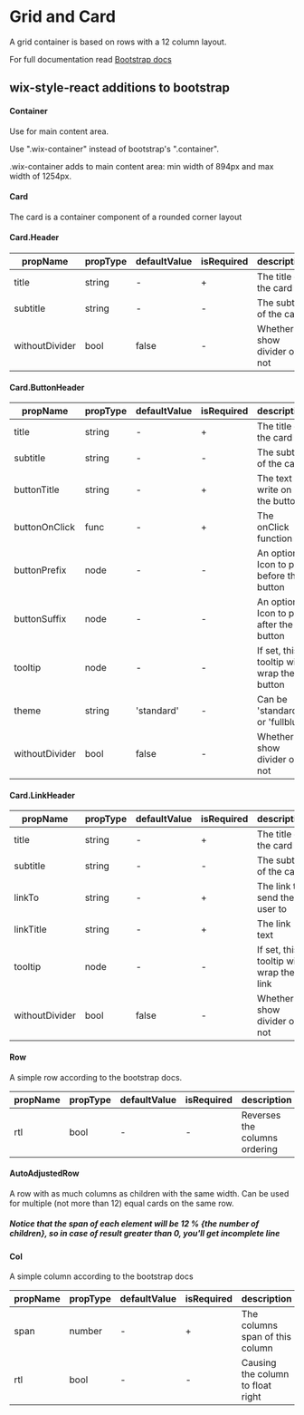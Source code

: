 # Grid and Card

A grid container is based on rows with a 12 column layout.

For full documentation read [Bootstrap docs](http://getbootstrap.com/css/#grid)

## wix-style-react additions to bootstrap

#### Container

Use for main content area.

Use ".wix-container" instead of bootstrap's ".container". 

.wix-container adds to main content area: min width of 894px and max width of 1254px.

#### Card

The card is a container component of a rounded corner layout

#### Card.Header

| propName | propType | defaultValue | isRequired | description |
|----------|----------|--------------|------------|-------------|
| title | string | - | + | The title of the card |
| subtitle | string | - | - | The subtitle of the card |
| withoutDivider | bool | false | - | Whether to show divider or not |

#### Card.ButtonHeader

| propName | propType | defaultValue | isRequired | description |
|----------|----------|--------------|------------|-------------|
| title | string | - | + | The title of the card |
| subtitle | string | - | - | The subtitle of the card |
| buttonTitle | string | - | + | The text to write on the button |
| buttonOnClick | func | - | + | The onClick function |
| buttonPrefix | node | - | - | An optional Icon to put before the button |
| buttonSuffix | node | - | - | An optional Icon to put after the button |
| tooltip | node | - | - | If set, this tooltip will wrap the button |
| theme | string | 'standard' | - | Can be 'standard' or 'fullblue' |
| withoutDivider | bool | false | - | Whether to show divider or not |

#### Card.LinkHeader

| propName | propType | defaultValue | isRequired | description |
|----------|----------|--------------|------------|-------------|
| title | string | - | + | The title of the card |
| subtitle | string | - | - | The subtitle of the card |
| linkTo | string | - | + | The link to send the user to |
| linkTitle | string | - | + | The link text |
| tooltip | node | - | - | If set, this tooltip will wrap the link |
| withoutDivider | bool | false | - | Whether to show divider or not |

#### Row

A simple row according to the bootstrap docs.

| propName | propType | defaultValue | isRequired | description |
|----------|----------|--------------|------------|-------------|
| rtl | bool | - | - | Reverses the columns ordering |

#### AutoAdjustedRow

A row with as much columns as children with the same width.
Can be used for multiple (not more than 12) equal cards on the same row.
##### Notice that the span of each element will be 12 % {the number of children}, so in case of result greater than 0, you'll get incomplete line

#### Col

A simple column according to the bootstrap docs

| propName | propType | defaultValue | isRequired | description |
|----------|----------|--------------|------------|-------------|
| span | number | - | + | The columns span of this column |
| rtl | bool | - | - | Causing the column to float right |
